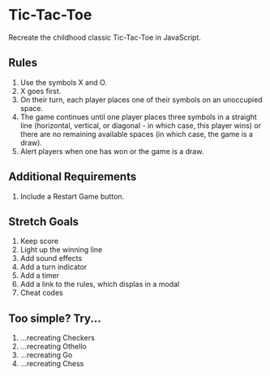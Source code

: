 # Tic-Tac-Toe

Recreate the childhood classic Tic-Tac-Toe in JavaScript.

## Rules

1. Use the symbols X and O.
2. X goes first.
3. On their turn, each player places one of their symbols on an unoccupied space.
4. The game continues until one player places three symbols in a straight line (horizontal, vertical, or diagonal - in which case, this player wins) or there are no remaining available spaces (in which case, the game is a draw).
5. Alert players when one has won or the game is a draw.


## Additional Requirements

1. Include a Restart Game button.

## Stretch Goals

1. Keep score
2. Light up the winning line
3. Add sound effects
4. Add a turn indicator
5. Add a timer
6. Add a link to the rules, which displas in a modal
7. Cheat codes

## Too simple? Try...

1. ...recreating Checkers
2. ...recreating Othello
3. ...recreating Go
4. ...recreating Chess